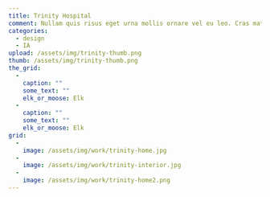 ```yaml
---
title: Trinity Hospital
comment: Nullam quis risus eget urna mollis ornare vel eu leo. Cras mattis consectetur purus sit amet fermentum. Vestibulum id ligula porta felis euismod semper. Nullam quis risus eget urna mollis ornare vel eu leo. Vivamus sagittis lacus vel augue laoreet rutrum faucibus dolor auctor.
categories:
  - design
  - IA
upload: /assets/img/trinity-thumb.png
thumb: /assets/img/trinity-thumb.png
the_grid:
  - 
    caption: ""
    some_text: ""
    elk_or_moose: Elk
  - 
    caption: ""
    some_text: ""
    elk_or_moose: Elk
grid:
  - 
    image: /assets/img/work/trinity-home.jpg
  - 
    image: /assets/img/work/trinity-interior.jpg
  - 
    image: /assets/img/work/trinity-home2.png
---
```




